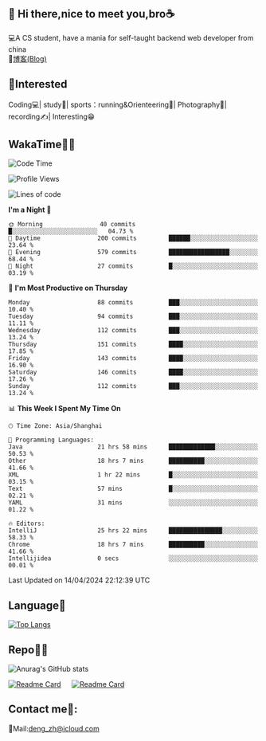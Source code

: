👋 Hi there,nice to meet you,bro☕
---
💻A CS student, have a mania for self-taught backend web developer from china   
📌[博客(Blog)](https://github.com/HealUP/MyBlog)

 <!-- waka-box start -->
 <!-- waka-box end -->
 
🧲**Interested**
--
Coding💻| study📖| sports：running&Orienteering🏃‍| Photography📸| recording✍️| Interesting😁

WakaTime👨‍💻
---
<!--START_SECTION:waka-->
![Code Time](http://img.shields.io/badge/Code%20Time-980%20hrs%2050%20mins-blue)

![Profile Views](http://img.shields.io/badge/Profile%20Views-11-blue)

![Lines of code](https://img.shields.io/badge/From%20Hello%20World%20I%27ve%20Written-205.0%20thousand%20lines%20of%20code-blue)

**I'm a Night 🦉** 

```text
🌞 Morning                40 commits          █░░░░░░░░░░░░░░░░░░░░░░░░   04.73 % 
🌆 Daytime                200 commits         ██████░░░░░░░░░░░░░░░░░░░   23.64 % 
🌃 Evening                579 commits         █████████████████░░░░░░░░   68.44 % 
🌙 Night                  27 commits          █░░░░░░░░░░░░░░░░░░░░░░░░   03.19 % 
```
📅 **I'm Most Productive on Thursday** 

```text
Monday                   88 commits          ███░░░░░░░░░░░░░░░░░░░░░░   10.40 % 
Tuesday                  94 commits          ███░░░░░░░░░░░░░░░░░░░░░░   11.11 % 
Wednesday                112 commits         ███░░░░░░░░░░░░░░░░░░░░░░   13.24 % 
Thursday                 151 commits         ████░░░░░░░░░░░░░░░░░░░░░   17.85 % 
Friday                   143 commits         ████░░░░░░░░░░░░░░░░░░░░░   16.90 % 
Saturday                 146 commits         ████░░░░░░░░░░░░░░░░░░░░░   17.26 % 
Sunday                   112 commits         ███░░░░░░░░░░░░░░░░░░░░░░   13.24 % 
```


📊 **This Week I Spent My Time On** 

```text
🕑︎ Time Zone: Asia/Shanghai

💬 Programming Languages: 
Java                     21 hrs 58 mins      █████████████░░░░░░░░░░░░   50.53 % 
Other                    18 hrs 7 mins       ██████████░░░░░░░░░░░░░░░   41.66 % 
XML                      1 hr 22 mins        █░░░░░░░░░░░░░░░░░░░░░░░░   03.15 % 
Text                     57 mins             █░░░░░░░░░░░░░░░░░░░░░░░░   02.21 % 
YAML                     31 mins             ░░░░░░░░░░░░░░░░░░░░░░░░░   01.22 % 

🔥 Editors: 
IntelliJ                 25 hrs 22 mins      ███████████████░░░░░░░░░░   58.33 % 
Chrome                   18 hrs 7 mins       ██████████░░░░░░░░░░░░░░░   41.66 % 
Intellijidea             0 secs              ░░░░░░░░░░░░░░░░░░░░░░░░░   00.01 % 
```


 Last Updated on 14/04/2024 22:12:39 UTC
<!--END_SECTION:waka-->

Language🚀
---
[![Top Langs](https://github-readme-stats.vercel.app/api/top-langs/?username=HealUP&layout=compact&hide_border=true)](https://github.com/HealUP)

Repo🧑‍💻
---
![Anurag's GitHub stats](https://github-readme-stats.vercel.app/api?username=HealUP&count_private=true&show_icons=true&theme=gruvbox&hide_border=true) 

[![Readme Card](https://github-readme-stats.vercel.app/api/pin/?username=HealUP&repo=InternetEy&theme=transparent)](https://github.com/HealUP/InternetEy) &emsp;
[![Readme Card](https://github-readme-stats.vercel.app/api/pin/?username=HealUP&repo=CampusExperience&theme=transparent)](https://github.com/HealUP/CampusExperience)


Contact me📱:
---
📮Mail:deng_zh@icloud.com  

